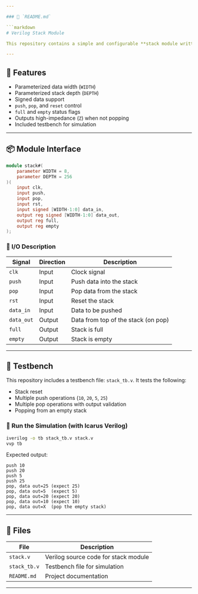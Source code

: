 ```yaml
---

### 📄 `README.md`

```markdown
# Verilog Stack Module

This repository contains a simple and configurable **stack module written in Verilog**, implementing standard LIFO (Last-In-First-Out) behavior with a ready-to-use testbench.

---
```


## 🔧 Features

- Parameterized data width (`WIDTH`)
- Parameterized stack depth (`DEPTH`)
- Signed data support
- `push`, `pop`, and `reset` control
- `full` and `empty` status flags
- Outputs high-impedance (`Z`) when not popping
- Included testbench for simulation

---

## 📦 Module Interface

```verilog
module stack#(
    parameter WIDTH = 8,
    parameter DEPTH = 256
)(
    input clk,
    input push,
    input pop,
    input rst,
    input signed [WIDTH-1:0] data_in,
    output reg signed [WIDTH-1:0] data_out, 
    output reg full,
    output reg empty
);
```

### 🚦 I/O Description

| Signal     | Direction | Description                             |
|------------|-----------|-----------------------------------------|
| `clk`      | Input     | Clock signal                            |
| `push`     | Input     | Push data into the stack                |
| `pop`      | Input     | Pop data from the stack                 |
| `rst`      | Input     | Reset the stack                         |
| `data_in`  | Input     | Data to be pushed                       |
| `data_out` | Output    | Data from top of the stack (on pop)     |
| `full`     | Output    | Stack is full                           |
| `empty`    | Output    | Stack is empty                          |

---

## 🧪 Testbench

This repository includes a testbench file: `stack_tb.v`. It tests the following:

- Stack reset
- Multiple push operations (`10`, `20`, `5`, `25`)
- Multiple pop operations with output validation
- Popping from an empty stack

### 🏃 Run the Simulation (with Icarus Verilog)

```bash
iverilog -o tb stack_tb.v stack.v
vvp tb
```

Expected output:
```
push 10
push 20
push 5
push 25
pop, data out=25 (expect 25)
pop, data out=5  (expect 5)
pop, data out=20 (expect 20)
pop, data out=10 (expect 10)
pop, data out=X  (pop the empty stack)
```

---

## 📁 Files

| File          | Description                          |
|---------------|--------------------------------------|
| `stack.v`     | Verilog source code for stack module |
| `stack_tb.v`  | Testbench file for simulation        |
| `README.md`   | Project documentation                |

---
